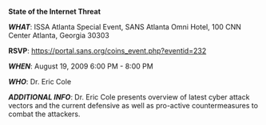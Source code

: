 **State of the Internet Threat**

***WHAT***: ISSA Atlanta Special Event, SANS Atlanta Omni Hotel, 100 CNN
Center Atlanta, Georgia 30303

**RSVP**: <https://portal.sans.org/coins_event.php?eventid=232>

***WHEN***: August 19, 2009 6:00 PM - 8:00 PM

***WHO***: Dr. Eric Cole

***ADDITIONAL INFO***: Dr. Eric Cole presents overview of latest cyber
attack vectors and the current defensive as well as pro-active
countermeasures to combat the attackers.